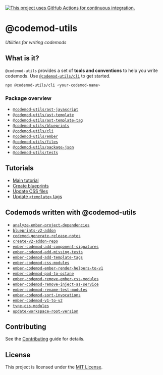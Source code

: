 [![This project uses GitHub Actions for continuous integration.](https://github.com/ijlee2/codemod-utils/actions/workflows/ci.yml/badge.svg)](https://github.com/ijlee2/codemod-utils/actions/workflows/ci.yml)

# @codemod-utils

_Utilities for writing codemods_


## What is it?

`@codemod-utils` provides a set of **tools and conventions** to help you write codemods. Use [`@codemod-utils/cli`](/packages/cli/README.md) to get started.

```sh
npx @codemod-utils/cli <your-codemod-name>
```


### Package overview

- [`@codemod-utils/ast-javascript`](./packages/ast/javascript/README.md)
- [`@codemod-utils/ast-template`](./packages/ast/template/README.md)
- [`@codemod-utils/ast-template-tag`](./packages/ast/template-tag/README.md)
- [`@codemod-utils/blueprints`](./packages/blueprints/README.md)
- [`@codemod-utils/cli`](./packages/cli/README.md)
- [`@codemod-utils/ember`](./packages/ember/README.md)
- [`@codemod-utils/files`](./packages/files/README.md)
- [`@codemod-utils/package-json`](./packages/package-json/README.md)
- [`@codemod-utils/tests`](./packages/tests/README.md)


## Tutorials

- [Main tutorial](./tutorials/main-tutorial/00-introduction.md)
- [Create blueprints](./tutorials/create-blueprints/00-introduction.md)
- [Update CSS files](./tutorials/update-css-files/00-introduction.md)
- [Update `<template>` tags](./tutorials/update-template-tags/00-introduction.md)


## Codemods written with @codemod-utils

- [`analyze-ember-project-dependencies`](https://github.com/ijlee2/embroider-toolbox/tree/main/packages/analyze-ember-project-dependencies)
- [`blueprints-v2-addon`](https://github.com/ijlee2/create-v2-addon-repo/tree/main/packages/blueprints-v2-addon)
- [`codemod-generate-release-notes`](https://github.com/Ajanth/codemod-generate-release-notes)
- [`create-v2-addon-repo`](https://github.com/ijlee2/create-v2-addon-repo/tree/main/packages/create-v2-addon-repo)
- [`ember-codemod-add-component-signatures`](https://github.com/ijlee2/ember-codemod-add-component-signatures)
- [`ember-codemod-add-missing-tests`](https://github.com/ijlee2/ember-codemod-add-missing-tests)
- [`ember-codemod-add-template-tags`](https://github.com/ijlee2/ember-codemod-add-template-tags)
- [`ember-codemod-css-modules`](https://github.com/simplepractice/ember-codemod-css-modules)
- [`ember-codemod-ember-render-helpers-to-v1`](https://github.com/buschtoens/ember-render-helpers/tree/main/packages/ember-codemod-ember-render-helpers-to-v1)
- [`ember-codemod-pod-to-octane`](https://github.com/ijlee2/ember-codemod-pod-to-octane)
- [`ember-codemod-remove-ember-css-modules`](https://github.com/ijlee2/embroider-css-modules/tree/main/packages/ember-codemod-remove-ember-css-modules)
- [`ember-codemod-remove-inject-as-service`](https://github.com/ijlee2/ember-codemod-remove-inject-as-service)
- [`ember-codemod-rename-test-modules`](https://github.com/ijlee2/ember-codemod-rename-test-modules)
- [`ember-codemod-sort-invocations`](https://github.com/ijlee2/ember-codemod-sort-invocations)
- [`ember-codemod-v1-to-v2`](https://github.com/ijlee2/ember-codemod-v1-to-v2)
- [`type-css-modules`](https://github.com/ijlee2/embroider-css-modules/tree/main/packages/type-css-modules)
- [`update-workspace-root-version`](https://github.com/ijlee2/update-workspace-root-version)


## Contributing

See the [Contributing](CONTRIBUTING.md) guide for details.


## License

This project is licensed under the [MIT License](LICENSE.md).
